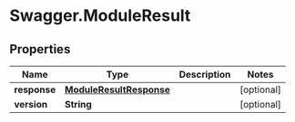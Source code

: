 # Swagger.ModuleResult

## Properties
Name | Type | Description | Notes
------------ | ------------- | ------------- | -------------
**response** | [**ModuleResultResponse**](ModuleResultResponse.md) |  | [optional] 
**version** | **String** |  | [optional] 


